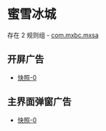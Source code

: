 # 蜜雪冰城

存在 2 规则组 - [com.mxbc.mxsa](/src/apps/com.mxbc.mxsa.ts)

## 开屏广告

- [快照-0](https://gkd-kit.songe.li/import/12840093)

## 主界面弹窗广告

- [快照-0](https://gkd-kit.songe.li/import/12929345)
